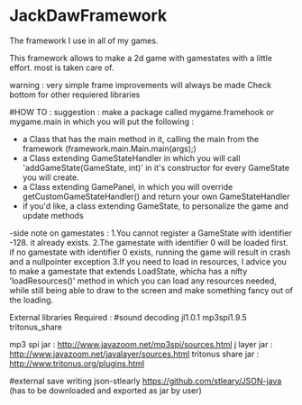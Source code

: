 # JackDawFramework
The framework I use in all of my games. 

This framework allows to make a 2d game with gamestates with a little effort.
most is taken care of.

warning : very simple frame
improvements will always be made
Check bottom for other requiered libraries

#HOW TO : 
suggestion : make a package called mygame.framehook or mygame.main in which you will put the following :

- a Class that has the main method in it, calling the main from the framework (framework.main.Main.main(args);)
- a Class extending GameStateHandler in which you will call 'addGameState(GameState, int)' in it's constructor
       for every GameState you will create.
- a Class extending GamePanel, in which you will override 
       getCustomGameStateHandler() and return your own GameStateHandler
- if you'd like, a class extending GameState, to personalize the game and update methods

-side note on gamestates :
      1.You cannot register a GameState with identifier -128. it already exists.
      2.The gamestate with identifier 0 will be loaded first. if no gamestate with identifier 0 exists, running the game will result in crash and a nullpointer exception
      3.If you need to load in resources, I advice you to make a gamestate that extends LoadState,
      whicha has a nifty 'loadResources()' method in which you can load any resources needed, while still being able
      to draw to the screen and make something fancy out of the loading.

External libraries Required : 
#sound decoding
jl1.0.1
mp3spi1.9.5
tritonus_share

mp3 spi jar : http://www.javazoom.net/mp3spi/sources.html
j layer jar : http://www.javazoom.net/javalayer/sources.html
tritonus share jar : http://www.tritonus.org/plugins.html

#external save writing
json-stlearly
https://github.com/stleary/JSON-java
(has to be downloaded and exported as jar by user)

